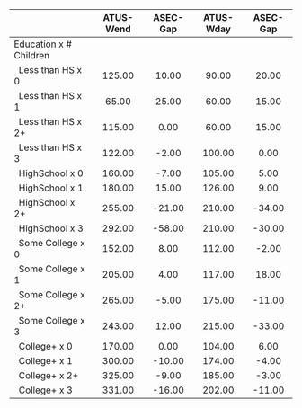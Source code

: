 
|                      |    ATUS-Wend |     ASEC-Gap |    ATUS-Wday |     ASEC-Gap |
| -------------------- | :----------: | :----------: | :----------: | :----------: |
| Education x # Children |              |              |              |              |
| &nbsp;&nbsp;Less than HS x 0 |       125.00 |        10.00 |        90.00 |        20.00 |
| &nbsp;&nbsp;Less than HS x 1 |        65.00 |        25.00 |        60.00 |        15.00 |
| &nbsp;&nbsp;Less than HS x 2+ |       115.00 |         0.00 |        60.00 |        15.00 |
| &nbsp;&nbsp;Less than HS x 3 |       122.00 |        -2.00 |       100.00 |         0.00 |
| &nbsp;&nbsp;HighSchool x 0 |       160.00 |        -7.00 |       105.00 |         5.00 |
| &nbsp;&nbsp;HighSchool x 1 |       180.00 |        15.00 |       126.00 |         9.00 |
| &nbsp;&nbsp;HighSchool x 2+ |       255.00 |       -21.00 |       210.00 |       -34.00 |
| &nbsp;&nbsp;HighSchool x 3 |       292.00 |       -58.00 |       210.00 |       -30.00 |
| &nbsp;&nbsp;Some College x 0 |       152.00 |         8.00 |       112.00 |        -2.00 |
| &nbsp;&nbsp;Some College x 1 |       205.00 |         4.00 |       117.00 |        18.00 |
| &nbsp;&nbsp;Some College x 2+ |       265.00 |        -5.00 |       175.00 |       -11.00 |
| &nbsp;&nbsp;Some College x 3 |       243.00 |        12.00 |       215.00 |       -33.00 |
| &nbsp;&nbsp;College+ x 0 |       170.00 |         0.00 |       104.00 |         6.00 |
| &nbsp;&nbsp;College+ x 1 |       300.00 |       -10.00 |       174.00 |        -4.00 |
| &nbsp;&nbsp;College+ x 2+ |       325.00 |        -9.00 |       185.00 |        -3.00 |
| &nbsp;&nbsp;College+ x 3 |       331.00 |       -16.00 |       202.00 |       -11.00 |

